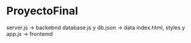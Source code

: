 # ProyectoFinal
server.js -> backebnd
database.js y db.json -> data
index.html, styles y app.js -> frontemd
